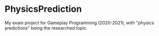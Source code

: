 # PhysicsPrediction
My exam project for Gameplay Programming (2020-2021), with "physics predictions" being the researched topic.
